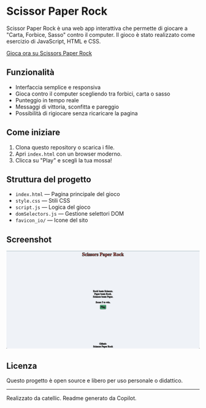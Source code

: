 # Scissor Paper Rock

Scissor Paper Rock è una web app interattiva che permette di giocare a "Carta, Forbice, Sasso" contro il computer. Il gioco è stato realizzato come esercizio di JavaScript, HTML e CSS.

<a href="https://catellic.github.io/scissor-paper-rock/" target="_blank" rel="noopener">Gioca ora su Scissors Paper Rock</a> <!-- Si apre automaticamente in una nuova scheda -->

## Funzionalità

- Interfaccia semplice e responsiva
- Gioca contro il computer scegliendo tra forbici, carta o sasso
- Punteggio in tempo reale
- Messaggi di vittoria, sconfitta e pareggio
- Possibilità di rigiocare senza ricaricare la pagina

## Come iniziare

1. Clona questo repository o scarica i file.
2. Apri `index.html` con un browser moderno.
3. Clicca su "Play" e scegli la tua mossa!

## Struttura del progetto

- `index.html` — Pagina principale del gioco
- `style.css` — Stili CSS
- `script.js` — Logica del gioco
- `domSelectors.js` — Gestione selettori DOM
- `favicon_io/` — Icone del sito

## Screenshot

![Scissor Paper Rock Screenshot](home.png) <!-- Inserisci uno screenshot se disponibile -->

## Licenza

Questo progetto è open source e libero per uso personale o didattico.

---

Realizzato da catellic. Readme generato da Copilot.